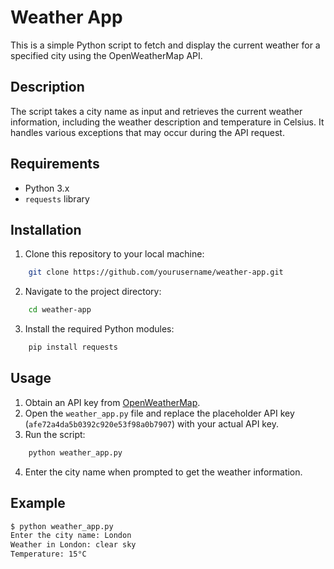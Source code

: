 # Weather App

This is a simple Python script to fetch and display the current weather for a specified city using the OpenWeatherMap API.

## Description
The script takes a city name as input and retrieves the current weather information, including the weather description and temperature in Celsius. It handles various exceptions that may occur during the API request.

## Requirements
- Python 3.x
- `requests` library

## Installation
1. Clone this repository to your local machine:
```bash
    git clone https://github.com/yourusername/weather-app.git
```
2. Navigate to the project directory:
```bash
    cd weather-app
```
3. Install the required Python modules:
```bash
    pip install requests
```

## Usage

1. Obtain an API key from [OpenWeatherMap](https://openweathermap.org/api).
2. Open the `weather_app.py` file and replace the placeholder API key (`afe72a4da5b0392c920e53f98a0b7907`) with your actual API key.
3. Run the script:
```bash
    python weather_app.py
```
4. Enter the city name when prompted to get the weather information.

## Example

```bash
$ python weather_app.py
Enter the city name: London
Weather in London: clear sky
Temperature: 15°C
```

